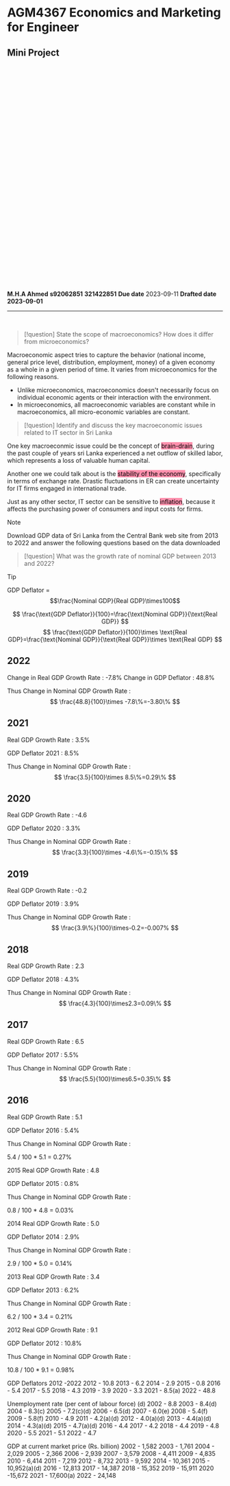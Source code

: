 # AGM4367 Economics and Marketing for Engineer
## Mini Project
<br>
<br>
<br>
<br>
<br>
<br>
<br>
<br>
<br>
<br>
<br>
<br>
<br>
<br>
<br>
<br>
<br>
<br>
<br>
<br>
<br>
<br>
<br>
<br>
<br>
<br>
<br>
<br>
<br>
<br>

**M.H.A Ahmed**
**s92062851**
**321422851**
**Due date** 2023-09-11
**Drafted date 2023-09-01**
***

<br>

> [!question]
> State the scope of macroeconomics? How does it differ from microeconomics?


Macroeconomic aspect tries to capture the behavior (national income, general price level, distribution, employment, money) of a given economy as a whole in a given period of time. It varies from microeconomics for the following reasons.
- Unlike microeconomics, macroeconomics doesn't necessarily focus on individual economic agents or their interaction with the environment.
- In microeconomics, all macroeconomic variables are constant while in macroeconomics, all micro-economic variables are constant.

> [!question]
> Identify and discuss the key macroeconomic issues related to IT sector in Sri Lanka

One key macroeconmic issue could be the concept of <mark style="background: #FF5582A6;">brain-drain</mark>, during the past couple of years sri Lanka experienced a net outflow of skilled labor, which represents a loss of valuable human capital. 

Another one we could talk about is the <mark style="background: #FF5582A6;">stability of the economy</mark>, specifically in terms of exchange rate. Drastic fluctuations in ER can create uncertainty for IT firms engaged in international trade.

Just as any other sector, IT sector can be sensitive to <mark style="background: #FF5582A6;">inflation</mark>, because it affects the purchasing power of consumers and input costs for firms. 


> [!note]
> Download GDP data of Sri Lanka from the Central Bank web site from 2013 to 2022
and answer the following questions based on the data downloaded

> [!question]
> What was the growth rate of nominal GDP between 2013 and 2022?

> [!tip]
> GDP Deflator = $$\frac{Nominal GDP}{Real GDP}\times100$$

$$
\frac{\text{GDP Deflator}}{100}=\frac{\text{Nominal GDP}}{\text{Real GDP}}
$$
$$
\frac{\text{GDP Deflator}}{100}\times \text{Real GDP}=\frac{\text{Nominal GDP}}{\text{Real GDP}}\times \text{Real GDP}
$$


## 2022
Change in Real GDP Growth Rate  : -7.8%
Change in GDP Deflator : 48.8%

Thus Change in Nominal GDP Growth Rate :
$$
\frac{48.8}{100}\times -7.8\%=-3.80\%
$$


## 2021
Real GDP Growth Rate : 3.5%

GDP Deflator 2021 : 8.5%

Thus Change in Nominal GDP Growth Rate :
$$
\frac{3.5}{100}\times 8.5\%=0.29\% 
$$

## 2020
Real GDP Growth Rate : -4.6

GDP Deflator 2020 : 3.3%

Thus Change in Nominal GDP Growth Rate : 
$$
\frac{3.3}{100}\times -4.6\%=-0.15\%
$$
## 2019
Real GDP Growth Rate : -0.2

GDP Deflator 2019 : 3.9%

Thus Change in Nominal GDP Growth Rate :
$$
\frac{3.9\%}{100}\times-0.2=-0.007%
$$
## 2018
Real GDP Growth Rate : 2.3

GDP Deflator 2018 : 4.3%

Thus Change in Nominal GDP Growth Rate : 
$$
\frac{4.3}{100}\times2.3=0.09\%
$$
## 2017
Real GDP Growth Rate : 6.5

GDP Deflator 2017 : 5.5%

Thus Change in Nominal GDP Growth Rate :
$$
\frac{5.5}{100}\times6.5=0.35\%
$$
## 2016
Real GDP Growth Rate : 5.1

GDP Deflator 2016 : 5.4%

Thus Change in Nominal GDP Growth Rate : 

 5.4 / 100 * 5.1 = 0.27%


2015
Real GDP Growth Rate : 4.8

GDP Deflator 2015 : 0.8%

Thus Change in Nominal GDP Growth Rate :

 0.8 / 100 * 4.8 = 0.03%



2014
Real GDP Growth Rate : 5.0

GDP Deflator 2014 : 2.9%

Thus Change in Nominal GDP Growth Rate :

 2.9 / 100 * 5.0 = 0.14%


2013
Real GDP Growth Rate : 3.4

GDP Deflator 2013 : 6.2%

Thus Change in Nominal GDP Growth Rate :

 6.2 / 100 * 3.4 = 0.21%


2012
Real GDP Growth Rate : 9.1

GDP Deflator 2012 : 10.8%

Thus Change in Nominal GDP Growth Rate :

 10.8 / 100 * 9.1 = 0.98%



GDP Deflators 2012 -2022
2012 - 10.8 
2013 - 6.2 
2014 - 2.9 
2015 - 0.8 
2016 - 5.4 
2017 - 5.5 
2018 - 4.3 
2019 - 3.9 
2020 - 3.3 
2021 - 8.5(a) 
2022 - 48.8



Unemployment rate (per cent of labour force) (d)
2002 - 8.8
2003 - 8.4(d)
2004 - 8.3(c)
2005 - 7.2(c)(d)
2006 - 6.5(d)
2007 - 6.0(e)
2008 - 5.4(f)
2009 - 5.8(f)
2010 - 4.9
2011 - 4.2(a)(d)
2012 - 4.0(a)(d)
2013 - 4.4(a)(d)
2014 - 4.3(a)(d)
2015 - 4.7(a)(d)
2016 - 4.4
2017 - 4.2
2018 - 4.4
2019 - 4.8
2020 - 5.5
2021 - 5.1
2022 - 4.7


GDP at current market price (Rs. billion)
2002 - 1,582
2003 - 1,761
2004 - 2,029
2005 - 2,366
2006 - 2,939
2007 - 3,579
2008 - 4,411
2009 - 4,835
2010 - 6,414
2011 - 7,219
2012 - 8,732
2013 - 9,592
2014 - 10,361
2015 - 10,952(a)(d)
2016 - 12,813
2017 - 14,387
2018 - 15,352
2019 - 15,911
2020 -15,672
2021 - 17,600(a)
2022 - 24,148